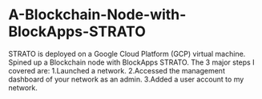 # A-Blockchain-Node-with-BlockApps-STRATO
STRATO is deployed on a Google Cloud Platform (GCP) virtual machine.
Spined up a Blockchain node with BlockApps STRATO.
The 3 major steps I covered are:
1.Launched a network.
2.Accessed the management dashboard of your network as an admin.
3.Added a user account to my network.
